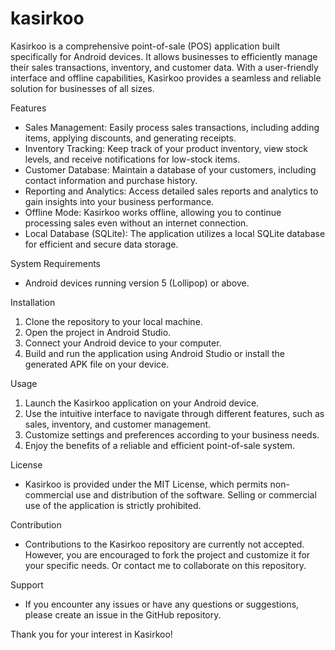 # kasirkoo

Kasirkoo is a comprehensive point-of-sale (POS) application built specifically for Android devices. It allows businesses to efficiently manage their sales transactions, inventory, and customer data. With a user-friendly interface and offline capabilities, Kasirkoo provides a seamless and reliable solution for businesses of all sizes.

Features
* Sales Management: Easily process sales transactions, including adding items, applying discounts, and generating receipts.
* Inventory Tracking: Keep track of your product inventory, view stock levels, and receive notifications for low-stock items.
* Customer Database: Maintain a database of your customers, including contact information and purchase history.
* Reporting and Analytics: Access detailed sales reports and analytics to gain insights into your business performance.
* Offline Mode: Kasirkoo works offline, allowing you to continue processing sales even without an internet connection.
* Local Database (SQLite): The application utilizes a local SQLite database for efficient and secure data storage.

System Requirements
* Android devices running version 5 (Lollipop) or above.

Installation
1. Clone the repository to your local machine.
2. Open the project in Android Studio.
3. Connect your Android device to your computer.
4. Build and run the application using Android Studio or install the generated APK file on your device.

Usage
1. Launch the Kasirkoo application on your Android device.
2. Use the intuitive interface to navigate through different features, such as sales, inventory, and customer management.
3. Customize settings and preferences according to your business needs.
4. Enjoy the benefits of a reliable and efficient point-of-sale system.

License
* Kasirkoo is provided under the MIT License, which permits non-commercial use and distribution of the software. Selling or commercial use of the application is strictly prohibited.

Contribution
* Contributions to the Kasirkoo repository are currently not accepted. However, you are encouraged to fork the project and customize it for your specific needs. Or contact me to collaborate on this repository.

Support
* If you encounter any issues or have any questions or suggestions, please create an issue in the GitHub repository.

Thank you for your interest in Kasirkoo! 
